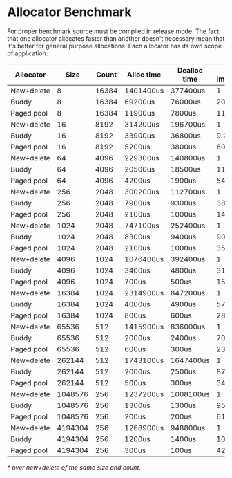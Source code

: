 # Allocator Benchmark

For proper benchmark source must be compiled in release mode.
The fact that one allocator allocates faster than another doesn't necessary mean that it's better for general purpose allocations.
Each allocator has its own scope of application.

| Allocator | Size | Count | Alloc time | Dealloc time | Alloc improvment* | Dealloc improvment* |
|-|-|-|-|-|-|-|
| New+delete | 8 | 16384 | 1401400us | 377400us | 1 | 1 |
| Buddy | 8 | 16384 | 69200us | 76000us | 20.2514 | 4.96579 |
| Paged pool | 8 | 16384 | 11900us | 7800us | 117.765 | 48.3846 |
| New+delete | 16 | 8192 | 314200us | 196700us | 1 | 1 |
| Buddy | 16 | 8192 | 33900us | 36800us | 9.26844 | 5.34511 |
| Paged pool | 16 | 8192 | 5200us | 3800us | 60.4231 | 51.7632 |
| New+delete | 64 | 4096 | 229300us | 140800us | 1 | 1 |
| Buddy | 64 | 4096 | 20500us | 18500us | 11.1854 | 7.61081 |
| Paged pool | 64 | 4096 | 4200us | 1900us | 54.5952 | 74.1053 |
| New+delete | 256 | 2048 | 300200us | 112700us | 1 | 1 |
| Buddy | 256 | 2048 | 7900us | 9300us | 38 | 12.1183 |
| Paged pool | 256 | 2048 | 2100us | 1000us | 142.952 | 112.7 |
| New+delete | 1024 | 2048 | 747100us | 252400us | 1 | 1 |
| Buddy | 1024 | 2048 | 8300us | 9400us | 90.012 | 26.8511 |
| Paged pool | 1024 | 2048 | 2100us | 1000us | 355.762 | 252.4 |
| New+delete | 4096 | 1024 | 1076400us | 392400us | 1 | 1 |
| Buddy | 4096 | 1024 | 3400us | 4800us | 316.588 | 81.75 |
| Paged pool | 4096 | 1024 | 700us | 500us | 1537.71 | 784.8 |
| New+delete | 16384 | 1024 | 2314900us | 847200us | 1 | 1 |
| Buddy | 16384 | 1024 | 4000us | 4900us | 578.725 | 172.898 |
| Paged pool | 16384 | 1024 | 800us | 600us | 2893.62 | 1412 |
| New+delete | 65536 | 512 | 1415900us | 836000us | 1 | 1 |
| Buddy | 65536 | 512 | 2000us | 2400us | 707.95 | 348.333 |
| Paged pool | 65536 | 512 | 600us | 300us | 2359.83 | 2786.67 |
| New+delete | 262144 | 512 | 1743100us | 1647400us | 1 | 1 |
| Buddy | 262144 | 512 | 2000us | 2500us | 871.55 | 658.96 |
| Paged pool | 262144 | 512 | 500us | 300us | 3486.2 | 5491.33 |
| New+delete | 1048576 | 256 | 1237200us | 1008100us | 1 | 1 |
| Buddy | 1048576 | 256 | 1300us | 1300us | 951.692 | 775.462 |
| Paged pool | 1048576 | 256 | 200us | 200us | 6186 | 5040.5 |
| New+delete | 4194304 | 256 | 1268900us | 948800us | 1 | 1 |
| Buddy | 4194304 | 256 | 1200us | 1400us | 1057.42 | 677.714 |
| Paged pool | 4194304 | 256 | 300us | 100us | 4229.67 | 9488 |

*\* over new+delete of the same size and count.*
